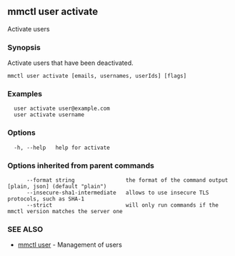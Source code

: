 ## mmctl user activate

Activate users

### Synopsis

Activate users that have been deactivated.

```
mmctl user activate [emails, usernames, userIds] [flags]
```

### Examples

```
  user activate user@example.com
  user activate username
```

### Options

```
  -h, --help   help for activate
```

### Options inherited from parent commands

```
      --format string                the format of the command output [plain, json] (default "plain")
      --insecure-sha1-intermediate   allows to use insecure TLS protocols, such as SHA-1
      --strict                       will only run commands if the mmctl version matches the server one
```

### SEE ALSO

* [mmctl user](mmctl_user.md)	 - Management of users

